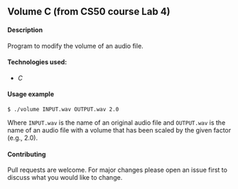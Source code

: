 ## Volume C (from CS50 course Lab 4)

#### Description
Program to modify the volume of an audio file.

#### Technologies used:
- *C*

#### Usage example
```
$ ./volume INPUT.wav OUTPUT.wav 2.0
```
Where ```INPUT.wav``` is the name of an original audio file and ```OUTPUT.wav``` is the name of an audio file with a volume that has been scaled by the given factor (e.g., 2.0).

#### Contributing
Pull requests are welcome. For major changes please open an issue first to discuss what you would like to change.